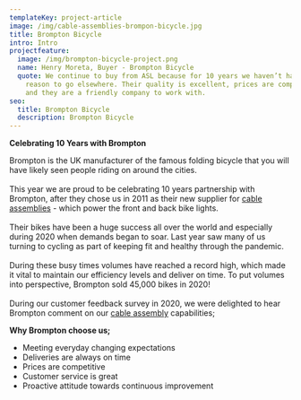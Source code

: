 ```yaml
---
templateKey: project-article
image: /img/cable-assemblies-brompon-bicycle.jpg
title: Brompton Bicycle
intro: Intro
projectfeature:
  image: /img/brompton-bicycle-project.png
  name: Henry Moreta, Buyer - Brompton Bicycle
  quote: We continue to buy from ASL because for 10 years we haven’t had any
    reason to go elsewhere. Their quality is excellent, prices are competitive
    and they are a friendly company to work with.
seo:
  title: Brompton Bicycle
  description: Brompton Bicycle
---
```

**Celebrating 10 Years with Brompton**

Brompton is the UK manufacturer of the famous folding bicycle that you will have likely seen people riding on around the cities.\
\
This year we are proud to be celebrating 10 years partnership with Brompton, after they chose us in 2011 as their new supplier for [cable assemblies](www.assembly-solutions.com/cable-assemblies) - which power the front and back bike lights.\
\
Their bikes have been a huge success all over the world and especially during 2020 when demands began to soar. Last year saw many of us turning to cycling as part of keeping fit and healthy through the pandemic.\
\
During these busy times volumes have reached a record high, which made it vital to maintain our efficiency levels and deliver on time. To put volumes into perspective, Brompton sold 45,000 bikes in 2020!\
\
During our customer feedback survey in 2020, we were delighted to hear Brompton comment on our [cable assembly](www.assembly-solutions.com/cable-assembly) capabilities;

**Why Brompton choose us;**

* Meeting everyday changing expectations 
* Deliveries are always on time 
* Prices are competitive 
* Customer service is great 
* Proactive attitude towards continuous improvement